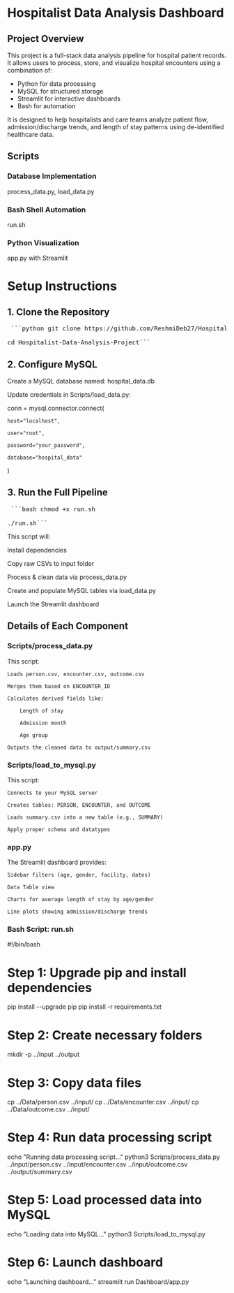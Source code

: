# Hospitalist Data Analysis Dashboard

## Project Overview
This project is a full-stack data analysis pipeline for hospital patient records. It allows users to process, store, and visualize hospital encounters using a combination of:

- Python for data processing
- MySQL for structured storage
- Streamlit for interactive dashboards
- Bash for automation

It is designed to help hospitalists and care teams analyze patient flow, admission/discharge trends, and length of stay patterns using de-identified healthcare data.

## Scripts
### Database Implementation 
process_data.py, load_data.py
### Bash Shell Automation 
run.sh
### Python Visualization
app.py with Streamlit

# Setup Instructions

## 1. Clone the Repository
<pre> ```python git clone https://github.com/ReshmiDeb27/Hospitalist-Data-Analysis-Project.git

cd Hospitalist-Data-Analysis-Project``` </pre>

## 2. Configure MySQL
Create a MySQL database named: hospital_data.db

Update credentials in Scripts/load_data.py:

conn = mysql.connector.connect(

    host="localhost",
    
    user="root",
    
    password="your_password",
    
    database="hospital_data"
    
)

## 3. Run the Full Pipeline
<pre> ```bash chmod +x run.sh

./run.sh``` </pre>

This script will:

Install dependencies

Copy raw CSVs to input folder

Process & clean data via process_data.py

Create and populate MySQL tables via load_data.py

Launch the Streamlit dashboard

## Details of Each Component
### Scripts/process_data.py

This script:

    Loads person.csv, encounter.csv, outcome.csv

    Merges them based on ENCOUNTER_ID

    Calculates derived fields like:

        Length of stay

        Admission month

        Age group

    Outputs the cleaned data to output/summary.csv

### Scripts/load_to_mysql.py

This script:

    Connects to your MySQL server

    Creates tables: PERSON, ENCOUNTER, and OUTCOME

    Loads summary.csv into a new table (e.g., SUMMARY)

    Apply proper schema and datatypes

### app.py

The Streamlit dashboard provides:

    Sidebar filters (age, gender, facility, dates)

    Data Table view

    Charts for average length of stay by age/gender

    Line plots showing admission/discharge trends

### Bash Script: run.sh

#!/bin/bash

# Step 1: Upgrade pip and install dependencies
pip install --upgrade pip
pip install -r requirements.txt

# Step 2: Create necessary folders
mkdir -p ../input ../output

# Step 3: Copy data files
cp ../Data/person.csv ../input/
cp ../Data/encounter.csv ../input/
cp ../Data/outcome.csv ../input/

# Step 4: Run data processing script
echo "Running data processing script..."
python3 Scripts/process_data.py ../input/person.csv ../input/encounter.csv ../input/outcome.csv ../output/summary.csv

# Step 5: Load processed data into MySQL
echo "Loading data into MySQL..."
python3 Scripts/load_to_mysql.py

# Step 6: Launch dashboard
echo "Launching dashboard..."
streamlit run Dashboard/app.py

